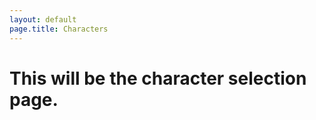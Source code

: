 ```yaml
---
layout: default
page.title: Characters
---
```


<h1>This will be the character selection page.</h1>
